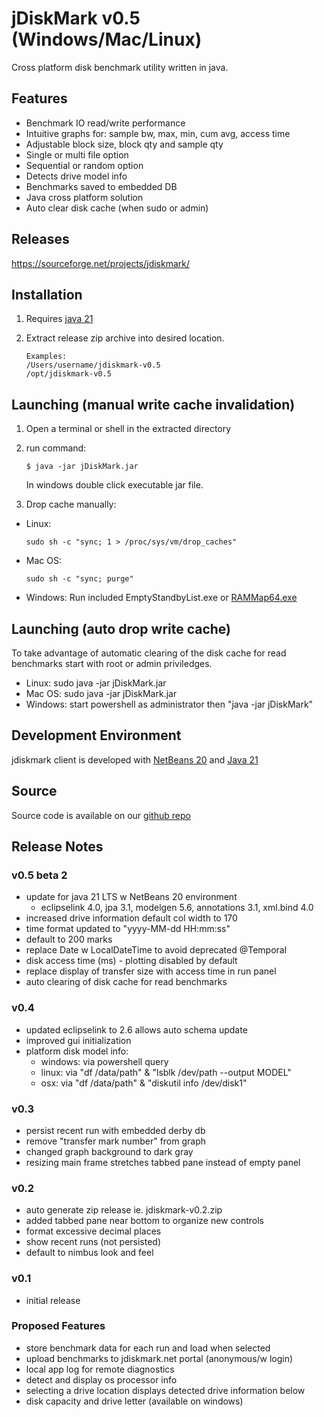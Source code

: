 # jDiskMark v0.5 (Windows/Mac/Linux)

Cross platform disk benchmark utility written in java.

## Features

- Benchmark IO read/write performance
- Intuitive graphs for: sample bw, max, min, cum avg, access time
- Adjustable block size, block qty and sample qty
- Single or multi file option
- Sequential or random option
- Detects drive model info
- Benchmarks saved to embedded DB
- Java cross platform solution
- Auto clear disk cache (when sudo or admin)

## Releases

https://sourceforge.net/projects/jdiskmark/

## Installation

1. Requires [java 21](https://www.oracle.com/java/technologies/downloads/)

2. Extract release zip archive into desired location.
   ```
   Examples:  
   /Users/username/jdiskmark-v0.5  
   /opt/jdiskmark-v0.5
   ```

## Launching (manual write cache invalidation)

1. Open a terminal or shell in the extracted directory

2. run command:
   ```
   $ java -jar jDiskMark.jar
   ```
   In windows double click executable jar file.

3. Drop cache manually:
 - Linux:
   ```
   sudo sh -c "sync; 1 > /proc/sys/vm/drop_caches"
   ```
 - Mac OS:
   ```
   sudo sh -c "sync; purge"
   ```
 - Windows: Run included EmptyStandbyList.exe or [RAMMap64.exe](https://learn.microsoft.com/en-us/sysinternals/downloads/rammap)

## Launching (auto drop write cache)

To take advantage of automatic clearing of the disk cache for read benchmarks start with root or admin priviledges.
 - Linux: sudo java -jar jDiskMark.jar
 - Mac OS: sudo java -jar jDiskMark.jar
 - Windows: start powershell as administrator then "java -jar jDiskMark"

## Development Environment

jdiskmark client is developed with [NetBeans 20](https://netbeans.apache.org/front/main/download/) and [Java 21](https://www.oracle.com/java/technologies/downloads/)

## Source

Source code is available on our [github repo](https://github.com/jDiskMark/jdm-java/)

## Release Notes

### v0.5 beta 2
 - update for java 21 LTS w NetBeans 20 environment
    - eclipselink 4.0, jpa 3.1, modelgen 5.6, annotations 3.1, xml.bind 4.0
 - increased drive information default col width to 170
 - time format updated to "yyyy-MM-dd HH:mm:ss"
 - default to 200 marks
 - replace Date w LocalDateTime to avoid deprecated @Temporal
 - disk access time (ms) - plotting disabled by default
 - replace display of transfer size with access time in run panel
 - auto clearing of disk cache for read benchmarks

### v0.4
 - updated eclipselink to 2.6 allows auto schema update
 - improved gui initialization
 - platform disk model info:
    - windows: via powershell query
    - linux:   via "df /data/path" & "lsblk /dev/path --output MODEL"
    - osx:     via "df /data/path" & "diskutil info /dev/disk1"

### v0.3
 - persist recent run with embedded derby db
 - remove "transfer mark number" from graph
 - changed graph background to dark gray
 - resizing main frame stretches tabbed pane instead of empty panel

### v0.2
 - auto generate zip release ie. jdiskmark-v0.2.zip
 - added tabbed pane near bottom to organize new controls
 - format excessive decimal places
 - show recent runs (not persisted)
 - default to nimbus look and feel

### v0.1
 - initial release

### Proposed Features
 - store benchmark data for each run and load when selected
 - upload benchmarks to jdiskmark.net portal (anonymous/w login)
 - local app log for remote diagnostics
 - detect and display os processor info
 - selecting a drive location displays detected drive information below
 - disk capacity and drive letter (available on windows)

